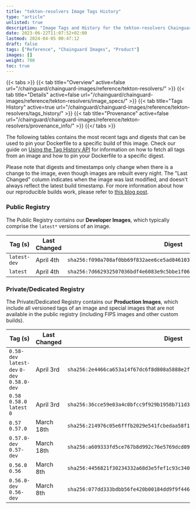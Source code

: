 ```yaml
---
title: "tekton-resolvers Image Tags History"
type: "article"
unlisted: true
description: "Image Tags and History for the tekton-resolvers Chainguard Image"
date: 2023-06-22T11:07:52+02:00
lastmod: 2024-04-05 00:47:12
draft: false
tags: ["Reference", "Chainguard Images", "Product"]
images: []
weight: 700
toc: true
---
```


{{< tabs >}}
{{< tab title="Overview" active=false url="/chainguard/chainguard-images/reference/tekton-resolvers/" >}}
{{< tab title="Details" active=false url="/chainguard/chainguard-images/reference/tekton-resolvers/image_specs/" >}}
{{< tab title="Tags History" active=true url="/chainguard/chainguard-images/reference/tekton-resolvers/tags_history/" >}}
{{< tab title="Provenance" active=false url="/chainguard/chainguard-images/reference/tekton-resolvers/provenance_info/" >}}
{{</ tabs >}}

The following tables contains the most recent tags and digests that can be used to pin your Dockerfile to a specific build of this image. Check our guide on [Using the Tag History API](/chainguard/chainguard-images/using-the-tag-history-api/) for information on how to fetch all tags from an image and how to pin your Dockerfile to a specific digest.

Please note that digests and timestamps only change when there is a change to the image, even though images are rebuilt every night. The "Last Changed" column indicates when the image was last modified, and doesn't always reflect the latest build timestamp. For more information about how our reproducible builds work, please refer to [this blog post](https://www.chainguard.dev/unchained/reproducing-chainguards-reproducible-image-builds).

### Public Registry
The Public Registry contains our **Developer Images**, which typically comprise the `latest*` versions of an image.

| Tag (s)       | Last Changed | Digest                                                                    |
|---------------|--------------|---------------------------------------------------------------------------|
|  `latest-dev` | April 4th    | `sha256:f090a708af0bb69f832aee6ce5ad84610326dc264ed086edc765744472f46a63` |
|  `latest`     | April 4th    | `sha256:7d662932507036bdf4e6083e9c5bbe1f06b9ec9dbcaf2b8d94dcf10d2163f6a0` |


### Private/Dedicated Registry
The Private/Dedicated Registry contains our **Production Images**, which include all versioned tags of an image and special images that are not available in the public registry (including FIPS images and other custom builds).

| Tag (s)                                       | Last Changed | Digest                                                                    |
|-----------------------------------------------|--------------|---------------------------------------------------------------------------|
|  `0.58-dev` `latest-dev` `0-dev` `0.58.0-dev` | April 3rd    | `sha256:2e4466ca653a14f67dc6f8d808a5888e2f8c690f796796db72c127cd19a2421f` |
|  `0.58` `0.58.0` `latest` `0`                 | April 3rd    | `sha256:36cce59e03a4c0bfcc9f929b1958b711d365b7e5cdcd87dae86303da5ced5c28` |
|  `0.57` `0.57.0`                              | March 18th   | `sha256:214976c05e6fffb2029e541fcbedaa58f126a99f6a6b7efc222a71f2faad6609` |
|  `0.57.0-dev` `0.57-dev`                      | March 18th   | `sha256:a609333fd5ce767b8d992c76e5769dcd0946bcd7a4127be607d0e6cd68000d2d` |
|  `0.56.0` `0.56`                              | March 8th    | `sha256:4456821f30234332a68d3e5fef1c93c340cb29ef997b0372faabe38a70522655` |
|  `0.56.0-dev` `0.56-dev`                      | March 8th    | `sha256:077dd333bdbb56fe420b00184dd9f9f446ad39955f6b5e61a205cc07db791428` |

